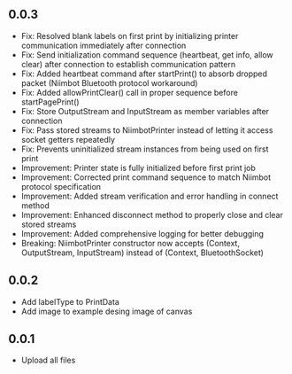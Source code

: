 ## 0.0.3

* Fix: Resolved blank labels on first print by initializing printer communication immediately after connection
* Fix: Send initialization command sequence (heartbeat, get info, allow clear) after connection to establish communication pattern
* Fix: Added heartbeat command after startPrint() to absorb dropped packet (Niimbot Bluetooth protocol workaround)
* Fix: Added allowPrintClear() call in proper sequence before startPagePrint()
* Fix: Store OutputStream and InputStream as member variables after connection
* Fix: Pass stored streams to NiimbotPrinter instead of letting it access socket getters repeatedly
* Fix: Prevents uninitialized stream instances from being used on first print
* Improvement: Printer state is fully initialized before first print job
* Improvement: Corrected print command sequence to match Niimbot protocol specification
* Improvement: Added stream verification and error handling in connect method
* Improvement: Enhanced disconnect method to properly close and clear stored streams
* Improvement: Added comprehensive logging for better debugging
* Breaking: NiimbotPrinter constructor now accepts (Context, OutputStream, InputStream) instead of (Context, BluetoothSocket)

## 0.0.2

* Add labelType to PrintData
* Add image to example desing image of canvas

## 0.0.1

* Upload all files
